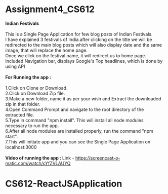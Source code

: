 # Assignment4_CS612
<b>Indian Festivals</b></br></br>
This is a Single Page Application for few blog posts of Indian Festivals.</br>
I have explained 3 festivals of India.after clicking on the title we will be redirected to the main blog posts which will also
display date and the same image, that will replace the home page.</br>
Once we click on the festival name, it will redirect us to home page.</br>
Included Navigation bar, displays Google's Top headlines, which is done by using API</br></br>
<b>For Running the app : </b></br></br>
1.Click on Clone or Download.</br>
2.Click on Download Zip file.</br>
3.Make a new folder, name it as per your wish and Extract the downloaded zip in that folder.</br>
4.Open Command Prompt and navigate to the root directory of the extracted file.</br>
5.Type in command "npm install". This will install all node modules necessary to run the app.</br>
6.After all node modules are installed properly, run the command "npm start".</br>
7.This will initiate app and you can see the Single Page Application on localhost:3000</br></br>
<b>Video of running the app : </b>
Link - https://screencast-o-matic.com/watch/cYfZVLAUYQ 
# CS612-ReactJSApplication
